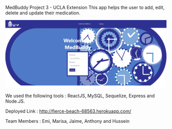 MedBuddy
Project 3 - UCLA Extension
This app helps the user to add, edit, delete and update their medication.

<img src="https://github.com/ANTHONYCHANSOON/MedBuddy-project/blob/master/githubimage/112.JPG" width=800>

We used the following tools : ReactJS, MySQL, Sequelize, Express and Node.JS.

Deployed Link : http://fierce-beach-68563.herokuapp.com/

Team Members : 
Emi, Marisa, Jaime, Anthony and Hussein

